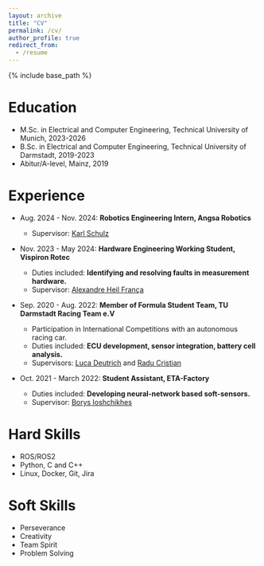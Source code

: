 ```yaml
---
layout: archive
title: "CV"
permalink: /cv/
author_profile: true
redirect_from:
  - /resume
---
```


{% include base_path %}

Education
======
<!-- * Ph.D in Version Control Theory, GitHub University, 2018 (expected) -->
* M.Sc. in Electrical and Computer Engineering, Technical University of Munich, 2023-2026
* B.Sc. in Electrical and Computer Engineering, Technical University of Darmstadt, 2019-2023
* Abitur/A-level, Mainz, 2019

Experience
======
* Aug. 2024 - Nov. 2024: **Robotics Engineering Intern, Angsa Robotics**
  <!-- * Duties includes: Improving mobile robot localization. -->
  * Supervisor: <a href="https://de.linkedin.com/in/karl-schulz-angsa" target="_blank">Karl Schulz</a>

* Nov. 2023 - May 2024: **Hardware Engineering Working Student, Vispiron Rotec**
  * Duties included: **Identifying and resolving faults in measurement hardware.**
  * Supervisor: <a href="https://www.linkedin.com/in/aaalexandre-heil-fran%C3%A7a/" target="_blank">Alexandre Heil França</a>

* Sep. 2020 - Aug. 2022: **Member of Formula Student Team, TU Darmstadt Racing Team e.V**
  * Participation in International Competitions with an autonomous racing car.
  * Duties included: **ECU development, sensor integration, battery cell analysis.**
  * Supervisors: <a href="https://www.linkedin.com/in/luca-deutrich-7031891b8/" target="_blank">Luca Deutrich</a> and <a href="https://www.linkedin.com/in/radu-cristian-584931248" target="_blank">Radu Cristian</a>

* Oct. 2021 - March 2022: **Student Assistant, ETA-Factory**
  * Duties included: **Developing neural-network based soft-sensors.**
  * Supervisor: <a href="https://www.linkedin.com/in/borys-ioshchikhes/" target="_blank">Borys Ioshchikhes</a>
  
Hard Skills
======
* ROS/ROS2
* Python, C and C++
* Linux, Docker, Git, Jira

Soft Skills
======
* Perseverance
* Creativity
* Team Spirit
* Problem Solving

<!-- Publications
======
  <ul>{% for post in site.publications reversed %}
    {% include archive-single-cv.html %}
  {% endfor %}</ul>
  
Talks
======
  <ul>{% for post in site.talks reversed %}
    {% include archive-single-talk-cv.html  %}
  {% endfor %}</ul>
  
Teaching
======
  <ul>{% for post in site.teaching reversed %}
    {% include archive-single-cv.html %}
  {% endfor %}</ul>
  
Service and leadership
======
* Currently signed in to 43 different slack teams -->

